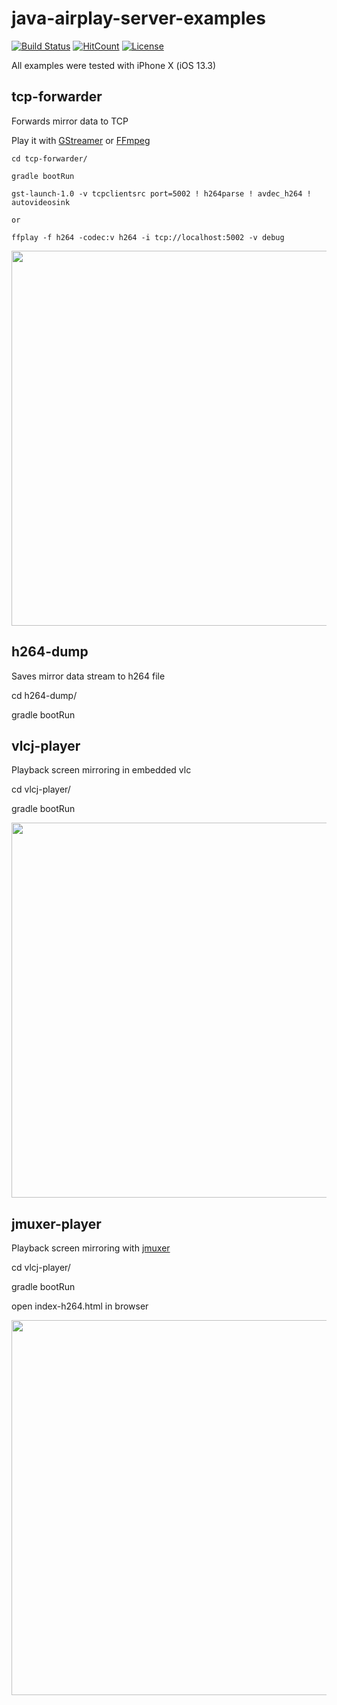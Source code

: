 # java-airplay-server-examples

[![Build Status](https://travis-ci.com/serezhka/java-airplay-server-examples.svg?branch=master)](https://travis-ci.com/serezhka/java-airplay-server-examples) [![HitCount](http://hits.dwyl.io/serezhka/java-airplay-server-examples.svg)](http://hits.dwyl.io/serezhka/java-airplay-server-examples)
[![License](https://img.shields.io/badge/license-MIT-blue.svg)](http://opensource.org/licenses/MIT)

All examples were tested with iPhone X (iOS 13.3)

## tcp-forwarder

Forwards mirror data to TCP

Play it with [GStreamer](https://gstreamer.freedesktop.org/) or [FFmpeg](https://www.ffmpeg.org/)

```Shell
cd tcp-forwarder/

gradle bootRun

gst-launch-1.0 -v tcpclientsrc port=5002 ! h264parse ! avdec_h264 ! autovideosink

or 

ffplay -f h264 -codec:v h264 -i tcp://localhost:5002 -v debug
```

<img src="https://github.com/serezhka/java-airplay-server-examples/blob/media/gstreamer_playback.gif" width="600">

## h264-dump

Saves mirror data stream to h264 file

cd h264-dump/

gradle bootRun

## vlcj-player

Playback screen mirroring in embedded vlc

cd vlcj-player/

gradle bootRun

<img src="https://github.com/serezhka/java-airplay-server/blob/media/vlcj_player_demo.gif" width="600">

## jmuxer-player

Playback screen mirroring with [jmuxer](https://github.com/samirkumardas/jmuxer)

cd vlcj-player/

gradle bootRun

open index-h264.html in browser

<img src="https://github.com/serezhka/java-airplay-server/blob/media/jmuxer_player_demo.gif" width="600">
